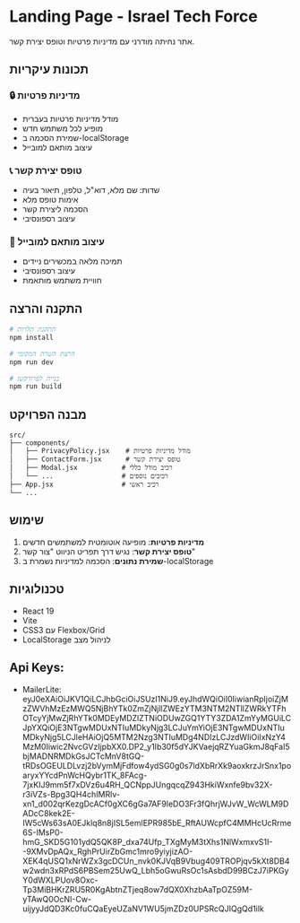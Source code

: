 # Landing Page - Israel Tech Force

אתר נחיתה מודרני עם מדיניות פרטיות וטופס יצירת קשר.

## תכונות עיקריות

### 🔒 מדיניות פרטיות
- מודל מדיניות פרטיות בעברית
- מופיע לכל משתמש חדש
- שמירת הסכמה ב-localStorage
- עיצוב מותאם למובייל

### 📞 טופס יצירת קשר
- שדות: שם מלא, דוא"ל, טלפון, תיאור בעיה
- אימות טופס מלא
- הסכמה ליצירת קשר
- עיצוב רספונסיבי

### 📱 עיצוב מותאם למובייל
- תמיכה מלאה במכשירים ניידים
- עיצוב רספונסיבי
- חוויית משתמש מותאמת

## התקנה והרצה

```bash
# התקנת תלויות
npm install

# הרצת השרת המקומי
npm run dev

# בנייה לפרודקשן
npm run build
```

## מבנה הפרויקט

```
src/
├── components/
│   ├── PrivacyPolicy.jsx    # מודל מדיניות פרטיות
│   ├── ContactForm.jsx      # טופס יצירת קשר
│   ├── Modal.jsx           # רכיב מודל כללי
│   └── ...                 # רכיבים נוספים
├── App.jsx                 # רכיב ראשי
└── ...
```

## שימוש

1. **מדיניות פרטיות**: מופיעה אוטומטית למשתמשים חדשים
2. **טופס יצירת קשר**: נגיש דרך תפריט הניווט "צור קשר"
3. **שמירת נתונים**: הסכמה למדיניות נשמרת ב-localStorage

## טכנולוגיות

- React 19
- Vite
- CSS3 עם Flexbox/Grid
- LocalStorage לניהול מצב

## Api Keys:
 - MailerLite: eyJ0eXAiOiJKV1QiLCJhbGciOiJSUzI1NiJ9.eyJhdWQiOiI0IiwianRpIjoiZjMzZWVhMzEzMWQ5NjBhYTk0ZmZjNjllZWEzYTM3NTM2NTllZWRkYTFhOTcyYjMwZjRhYTk0MDEyMDZlZTNiODUwZGQ1YTY3ZDA1ZmYyMGUiLCJpYXQiOjE3NTgwMDUxNTIuMDkyNjg3LCJuYmYiOjE3NTgwMDUxNTIuMDkyNjg5LCJleHAiOjQ5MTM2Nzg3NTIuMDg4NDIzLCJzdWIiOiIxNzY4MzM0Iiwic2NvcGVzIjpbXX0.DP2_y1Ib30f5dYJKVaejqRZYuaGkmJ8qFaI5bjMADNRMDkGsJCTcMnV8tGQ-tRDsOGEULDLvzj2bVymMjFdfow4ydSG0g0s7ldXbRrXk9aoxkrzJrSnx1poaryxYYcdPnWcHQybr1TK_8FAcg-7jxKIJ9mm5f7xDVz6u4RH_QCNppJUngqcqZ943HkiWxnfe9bv32X-r3iVZs-Bpg3QH4chIMRlv-xn1_d002qrKezgDcACf0gXC6gGa7AF9leDO3Fr3fQhrjWJvW_WcWLM9DADcC8kek2E-IW5cWs63sA0EJklq8n8jISL5emlEPR985bE_RftAUWcpfC4MMHcUcRrme6S-IMsP0-hmG_SKD5G101ydQ5QK8P_dxa74Ufp_TXgMyM3tXhs1NlWxmxvS1I--9XMvDpAQx_RghPrUirZbGmc1mro9yiyjizAO-XEK4qUSQ1xNrWZx3gcDCUn_nvk0KJVqB9Vbug409TROPjqv5kXt8DB4w2wdn3xRPdS6PBSem25UwQ_Lbh5oGwuRsOc1sAsbdD99BCzJ7iPKGyY0dWXLPUov8Oxc-Tp3MiBHKrZRU5R0KgAbtnZTjeq8ow7dQX0XhzbAaTpOZ59M-yTAwQ0OcNI-Cw-uijyyJdQD3Kc0fuCQaEyeUZaNV1WU5jmZDz0UPSRcQJIQgQd1ilk

